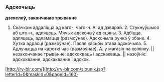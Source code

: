 ### Адскочыць
**дзеяслоў, закончанае трыванне**

1. Скачком аддаліцца ад каго-, чаго-н. А. ад дзвярэй. 2. Стукнуўшыся аб што-н., адляцець. Мячык адскочыў ад сцяны. 3. Адбіцца, адляцець, адламацца (размоўнае). Адскочыла ручка ў збане. 4. Хутка адрасці (размоўнае). Пасля касьбы атава адскочыла. 5. Адлучыцца на кароткі час (размоўнае). А. у магазін на хвілінку. || незакончанае трыванне: адскокваць і адскакваць. || назоўнік: адскокванне, адскакванне і адскок.

<a rel="author">[http://rv-blr.com/](http://rv-blr.com/slounik.jsp?letterId=0&maskId=0&pageId=160)</a>
